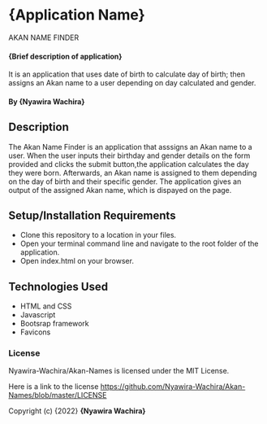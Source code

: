 # {Application Name}
AKAN NAME FINDER
#### {Brief description of application}
It is an application that uses date of birth to calculate day of birth; then assigns an Akan name to a user depending on day calculated and gender.

#### By **{Nyawira Wachira}**

## Description
The Akan Name Finder is an application that asssigns an Akan name to a user. When the user inputs their birthday and gender details on the form provided 
and clicks the submit button,the application calculates the day they were born.
Afterwards, an Akan name is assigned to them depending on the day of birth and their specific gender. The application gives an output of the
assigned Akan name, which is dispayed on the page.

## Setup/Installation Requirements
* Clone this repository to a location in your files.
* Open your terminal command line and navigate to the root folder of the application.
* Open index.html on your browser.

## Technologies Used
* HTML and CSS
* Javascript
* Bootsrap framework
* Favicons

### License
Nyawira-Wachira/Akan-Names is licensed under the MIT License.


Here is a link to the license https://github.com/Nyawira-Wachira/Akan-Names/blob/master/LICENSE

Copyright (c) {2022} **{Nyawira Wachira}**
